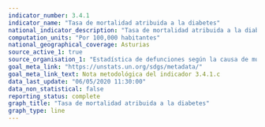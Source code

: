 ```yaml
---
indicator_number: 3.4.1
indicator_name: "Tasa de mortalidad atribuida a la diabetes"
national_indicator_description: "Tasa de mortalidad atribuida a la diabetes"
computation_units: "Por 100,000 habitantes"
national_geographical_coverage: Asturias
source_active_1: true
source_organisation_1: "Estadística de defunciones según la causa de muerte, INE"
goal_meta_link: "https://unstats.un.org/sdgs/metadata/"
goal_meta_link_text: Nota metodológica del indicador 3.4.1.c
data_last_update: "06/05/2020 11:30:00"
data_non_statistical: false
reporting_status: complete
graph_title: "Tasa de mortalidad atribuida a la diabetes"
graph_type: line
---
```

